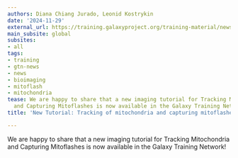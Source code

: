 ```yaml
---
authors: Diana Chiang Jurado, Leonid Kostrykin
date: '2024-11-29'
external_url: https://training.galaxyproject.org/training-material/news/2024/11/29/tracking-of-mitochondria-and-capturing-mitoflashes.html
main_subsite: global
subsites:
- all
tags:
- training
- gtn-news
- news
- bioimaging
- mitoflash
- mitochondria
tease: We are happy to share that a new imaging tutorial for Tracking Mitochondria
  and Capturing Mitoflashes is now available in the Galaxy Training Network!
title: 'New Tutorial: Tracking of mitochondria and capturing mitoflashes'

---
```

We are happy to share that a new imaging tutorial for Tracking Mitochondria and Capturing Mitoflashes is now available in the Galaxy Training Network!